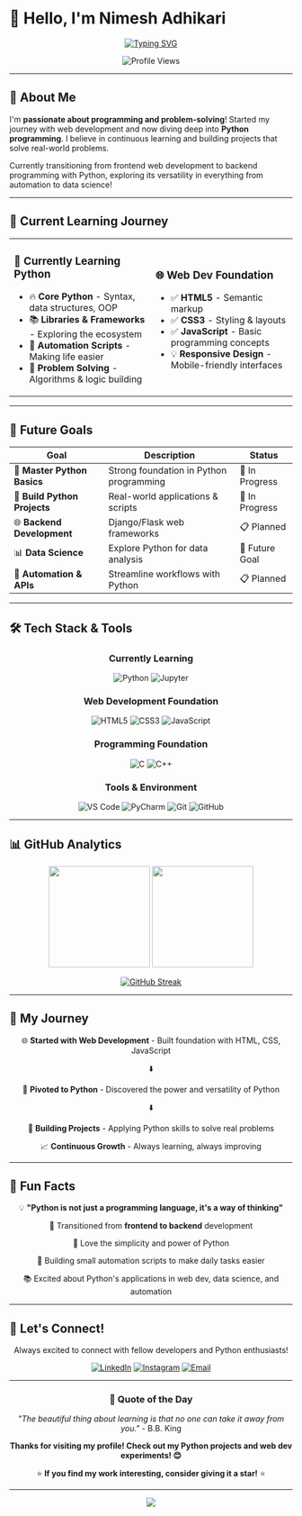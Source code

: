 # 👋 Hello, I'm Nimesh Adhikari

<div align="center">
  
  [![Typing SVG](https://readme-typing-svg.herokuapp.com?font=Fira+Code&size=22&duration=3000&pause=1000&color=36BCF7&center=true&vCenter=true&width=600&lines=Welcome+to+my+Profile;Building+Projects+%26+Learning+Daily)](https://git.io/typing-svg)
  
  ![Profile Views](https://komarev.com/ghpvc/?username=n1meshh&label=Profile%20views&color=36BCF7&style=for-the-badge)
  
</div>

---

## 🚀 About Me

I'm **passionate about programming and problem-solving**! Started my journey with web development and now diving deep into **Python programming**. I believe in continuous learning and building projects that solve real-world problems.

Currently transitioning from frontend web development to backend programming with Python, exploring its versatility in everything from automation to data science!

---

## 🎯 Current Learning Journey

<table>
<tr>
<td width="50%">

### 🐍 Currently Learning Python
- 🔥 **Core Python** - Syntax, data structures, OOP
- 📚 **Libraries & Frameworks** - Exploring the ecosystem
- 🤖 **Automation Scripts** - Making life easier
- 🔧 **Problem Solving** - Algorithms & logic building

</td>
<td width="50%">

### 🌐 Web Dev Foundation
- ✅ **HTML5** - Semantic markup
- ✅ **CSS3** - Styling & layouts  
- ✅ **JavaScript** - Basic programming concepts
- 💡 **Responsive Design** - Mobile-friendly interfaces

</td>
</tr>
</table>

---

## 🎯 Future Goals

<div align="center">

| Goal | Description | Status |
|------|-------------|--------|
| 🐍 **Master Python Basics** | Strong foundation in Python programming | 🚀 In Progress |
| 🔧 **Build Python Projects** | Real-world applications & scripts | 🚀 In Progress |
| 🌐 **Backend Development** | Django/Flask web frameworks | 📋 Planned |
| 📊 **Data Science** | Explore Python for data analysis | 🎯 Future Goal |
| 🤖 **Automation & APIs** | Streamline workflows with Python | 📋 Planned |

</div>

---

## 🛠️ Tech Stack & Tools

<div align="center">

### Currently Learning
![Python](https://img.shields.io/badge/Python-3776AB?style=for-the-badge&logo=python&logoColor=white)
![Jupyter](https://img.shields.io/badge/Jupyter-F37626?style=for-the-badge&logo=jupyter&logoColor=white)

### Web Development Foundation
![HTML5](https://img.shields.io/badge/HTML5-E34F26?style=for-the-badge&logo=html5&logoColor=white)
![CSS3](https://img.shields.io/badge/CSS3-1572B6?style=for-the-badge&logo=css3&logoColor=white)
![JavaScript](https://img.shields.io/badge/JavaScript-F7DF1E?style=for-the-badge&logo=javascript&logoColor=black)

### Programming Foundation
![C](https://img.shields.io/badge/C-00599C?style=for-the-badge&logo=c&logoColor=white)
![C++](https://img.shields.io/badge/C++-00599C?style=for-the-badge&logo=cplusplus&logoColor=white)

### Tools & Environment
![VS Code](https://img.shields.io/badge/VS_Code-007ACC?style=for-the-badge&logo=visual-studio-code&logoColor=white)
![PyCharm](https://img.shields.io/badge/PyCharm-000000?style=for-the-badge&logo=pycharm&logoColor=white)
![Git](https://img.shields.io/badge/Git-F05032?style=for-the-badge&logo=git&logoColor=white)
![GitHub](https://img.shields.io/badge/GitHub-181717?style=for-the-badge&logo=github&logoColor=white)

</div>

---

## 📊 GitHub Analytics

<div align="center">
  
  <img height="180em" src="https://github-readme-stats.vercel.app/api?username=n1meshh&show_icons=true&theme=tokyonight&include_all_commits=true&count_private=true"/>
  <img height="180em" src="https://github-readme-stats.vercel.app/api/top-langs/?username=n1meshh&layout=compact&langs_count=8&theme=tokyonight"/>
  
</div>

<div align="center">
  
[![GitHub Streak](https://streak-stats.demolab.com/?user=n1meshh)](https://git.io/streak-stats)

</div>

---

## 🌟 My Journey

<div align="center">

🌐 **Started with Web Development** - Built foundation with HTML, CSS, JavaScript

⬇️

🐍 **Pivoted to Python** - Discovered the power and versatility of Python

⬇️

🚀 **Building Projects** - Applying Python skills to solve real problems

📈 **Continuous Growth** - Always learning, always improving

</div>

---

## 🌟 Fun Facts

<div align="center">

💡 **"Python is not just a programming language, it's a way of thinking"**

🎯 Transitioned from **frontend to backend** development

🚀 Love the simplicity and power of Python

🔧 Building small automation scripts to make daily tasks easier

📚 Excited about Python's applications in web dev, data science, and automation

</div>

---

## 🤝 Let's Connect!

<div align="center">

Always excited to connect with fellow developers and Python enthusiasts!

[![LinkedIn](https://img.shields.io/badge/LinkedIn-0077B5?style=for-the-badge&logo=linkedin&logoColor=white)](https://linkedin.com/in/nimesh-adhikari-49b90b33a)
[![Instagram](https://img.shields.io/badge/Instagram-E4405F?style=for-the-badge&logo=instagram&logoColor=white)](https://instagram.com/n1meshhh)
[![Email](https://img.shields.io/badge/Email-D14836?style=for-the-badge&logo=gmail&logoColor=white)](mailto:nimeshadhikari1216@gmail.com)

</div>

---

<div align="center">

### 💭 Quote of the Day
*"The beautiful thing about learning is that no one can take it away from you."* - B.B. King

**Thanks for visiting my profile! Check out my Python projects and web dev experiments! 😊**

⭐ **If you find my work interesting, consider giving it a star!** ⭐

</div>

---

<div align="center">
  <img src="https://capsule-render.vercel.app/api?type=waving&color=gradient&height=100&section=footer&animation=twinkling"/>
</div>

